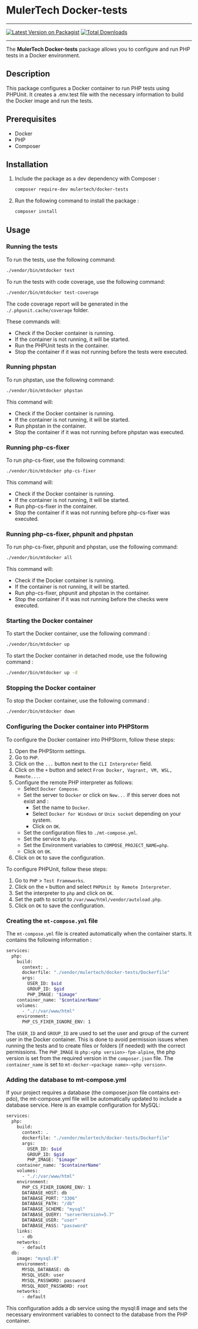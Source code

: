 
# MulerTech Docker-tests

___
[![Latest Version on Packagist](https://img.shields.io/packagist/v/mulertech/docker-tests.svg?style=flat-square)](https://packagist.org/packages/mulertech/docker-tests)
[![Total Downloads](https://img.shields.io/packagist/dt/mulertech/docker-tests.svg?style=flat-square)](https://packagist.org/packages/mulertech/docker-tests)
___


The **MulerTech Docker-tests** package allows you to configure and run PHP tests in a Docker environment.

## Description

This package configures a Docker container to run PHP tests using PHPUnit. It creates a .env.test file with the necessary information to build the Docker image and run the tests.

## Prerequisites

- Docker
- PHP
- Composer

## Installation

1. Include the package as a dev dependency with Composer :

    ```sh
    composer require-dev mulertech/docker-tests
    ```

2. Run the following command to install the package :

    ```sh
    composer install
    ```

## Usage

### Running the tests

To run the tests, use the following command:

```sh
./vendor/bin/mtdocker test
```

To run the tests with code coverage, use the following command:

```sh
./vendor/bin/mtdocker test-coverage
```
The code coverage report will be generated in the `./.phpunit.cache/coverage` folder.

These commands will:
- Check if the Docker container is running.
- If the container is not running, it will be started.
- Run the PHPUnit tests in the container.
- Stop the container if it was not running before the tests were executed.

### Running phpstan

To run phpstan, use the following command:

```sh
./vendor/bin/mtdocker phpstan
```

This command will:
- Check if the Docker container is running.
- If the container is not running, it will be started.
- Run phpstan in the container.
- Stop the container if it was not running before phpstan was executed.

### Running php-cs-fixer

To run php-cs-fixer, use the following command:

```sh
./vendor/bin/mtdocker php-cs-fixer
```

This command will:
- Check if the Docker container is running.
- If the container is not running, it will be started.
- Run php-cs-fixer in the container.
- Stop the container if it was not running before php-cs-fixer was executed.

### Running php-cs-fixer, phpunit and phpstan

To run php-cs-fixer, phpunit and phpstan, use the following command:

```sh
./vendor/bin/mtdocker all
```

This command will:
- Check if the Docker container is running.
- If the container is not running, it will be started.
- Run php-cs-fixer, phpunit and phpstan in the container.
- Stop the container if it was not running before the checks were executed.

### Starting the Docker container

To start the Docker container, use the following command :

```sh
./vendor/bin/mtdocker up
```

To start the Docker container in detached mode, use the following command :

```sh
./vendor/bin/mtdocker up -d
```

### Stopping the Docker container

To stop the Docker container, use the following command :

```sh
./vendor/bin/mtdocker down
```

### Configuring the Docker container into PHPStorm

To configure the Docker container into PHPStorm, follow these steps:

1. Open the PHPStorm settings.
2. Go to `PHP`.
3. Click on the `...` button next to the `CLI Interpreter` field.
4. Click on the `+` button and select `From Docker, Vagrant, VM, WSL, Remote...`.
5. Configure the remote PHP interpreter as follows:
    - Select `Docker Compose`.
    - Set the server to `Docker` or click on `New...` if this server does not exist and :
        - Set the name to `Docker`.
        - Select `Docker for Windows` or `Unix socket` depending on your system.
        - Click on `OK`.
    - Set the configuration files to `./mt-compose.yml`.
    - Set the service to `php`.
    - Set the Environment variables to `COMPOSE_PROJECT_NAME=php`.
    - Click on `OK`.
6. Click on `OK` to save the configuration.

To configure PHPUnit, follow these steps:

1. Go to `PHP` > `Test Frameworks`.
2. Click on the `+` button and select `PHPUnit by Remote Interpreter`.
3. Set the interpreter to `php` and click on `OK`.
4. Set the path to script to `/var/www/html/vendor/autoload.php`.
5. Click on `OK` to save the configuration.

### Creating the `mt-compose.yml` file

The `mt-compose.yml` file is created automatically when the container starts. It contains the following information :

```sh
services:
  php:
    build:
      context: .
      dockerfile: "./vendor/mulertech/docker-tests/Dockerfile"
      args:
        USER_ID: $uid
        GROUP_ID: $gid
        PHP_IMAGE: "$image"
    container_name: "$containerName"
    volumes:
      - "./:/var/www/html"
    environment:
      PHP_CS_FIXER_IGNORE_ENV: 1
```

The `USER_ID` and `GROUP_ID` are used to set the user and group of the current user in the Docker container.
This is done to avoid permission issues when running the tests and to create files or folders (if needed) with the correct permissions.
The `PHP_IMAGE` is `php:<php version>-fpm-alpine`, the php version is set from the required version in the `composer.json` file.
The `container_name` is set to `mt-docker-<package name>-<php version>`.

### Adding the database to mt-compose.yml

If your project requires a database (the composer.json file contains ext-pdo),
the mt-compose.yml file will be automatically updated to include a database service. Here is an example configuration for MySQL:

```sh
services:
  php:
    build:
      context: .
      dockerfile: "./vendor/mulertech/docker-tests/Dockerfile"
      args:
        USER_ID: $uid
        GROUP_ID: $gid
        PHP_IMAGE: "$image"
    container_name: "$containerName"
    volumes:
      - "./:/var/www/html"
    environment:
      PHP_CS_FIXER_IGNORE_ENV: 1
      DATABASE_HOST: db
      DATABASE_PORT: "3306"
      DATABASE_PATH: "/db"
      DATABASE_SCHEME: "mysql"
      DATABASE_QUERY: "serverVersion=5.7"
      DATABASE_USER: "user"
      DATABASE_PASS: "password"
    links:
      - db
    networks:
      - default
  db:
    image: "mysql:8"
    environment:
      MYSQL_DATABASE: db
      MYSQL_USER: user
      MYSQL_PASSWORD: password
      MYSQL_ROOT_PASSWORD: root
    networks:
      - default
```

This configuration adds a db service using the mysql:8 image and sets the necessary environment variables to connect to the database from the PHP container.